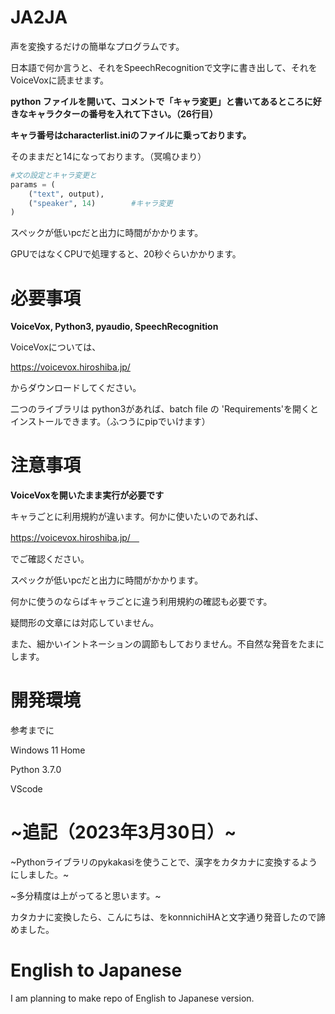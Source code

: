 # JA2JA
声を変換するだけの簡単なプログラムです。

日本語で何か言うと、それをSpeechRecognitionで文字に書き出して、それをVoiceVoxに読ませます。

**python ファイルを開いて、コメントで「キャラ変更」と書いてあるところに好きなキャラクターの番号を入れて下さい。（26行目）**

**キャラ番号はcharacterlist.iniのファイルに乗っております。**

そのままだと14になっております。（冥鳴ひまり）

```py
#文の設定とキャラ変更と
params = (
    ("text", output),
    ("speaker", 14)        #キャラ変更
)
```

スペックが低いpcだと出力に時間がかかります。

GPUではなくCPUで処理すると、20秒ぐらいかかります。

# 必要事項

**VoiceVox, Python3, pyaudio, SpeechRecognition**

VoiceVoxについては、

https://voicevox.hiroshiba.jp/

からダウンロードしてください。

二つのライブラリは python3があれば、batch file の 'Requirements'を開くとインストールできます。（ふつうにpipでいけます）

# 注意事項
**VoiceVoxを開いたまま実行が必要です**

キャラごとに利用規約が違います。何かに使いたいのであれば、

https://voicevox.hiroshiba.jp/　

でご確認ください。

スペックが低いpcだと出力に時間がかかります。

何かに使うのならばキャラごとに違う利用規約の確認も必要です。

疑問形の文章には対応していません。

また、細かいイントネーションの調節もしておりません。不自然な発音をたまにします。

# 開発環境
参考までに

Windows 11 Home

Python 3.7.0

VScode

# ~追記（2023年3月30日）~
~Pythonライブラリのpykakasiを使うことで、漢字をカタカナに変換するようにしました。~

~多分精度は上がってると思います。~

カタカナに変換したら、こんにちは、をkonnnichiHAと文字通り発音したので諦めました。

# English to Japanese
I am planning to make repo of English to Japanese version.
